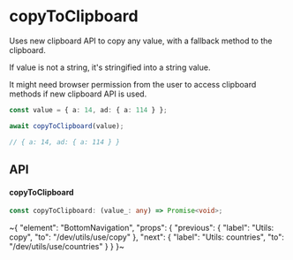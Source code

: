 
# copyToClipboard

Uses new clipboard API to copy any value, with a fallback method to the clipboard.

If value is not a string, it's stringified into a string value.

It might need browser permission from the user to access clipboard methods if new clipboard API is used.

```ts
const value = { a: 14, ad: { a: 114 } };

await copyToClipboard(value);

// { a: 14, ad: { a: 114 } }
```

## API

#### copyToClipboard

```ts
const copyToClipboard: (value_: any) => Promise<void>;
```


~{
  "element": "BottomNavigation",
  "props": {
    "previous": {
      "label": "Utils: copy",
      "to": "/dev/utils/use/copy"
    },
    "next": {
      "label": "Utils: countries",
      "to": "/dev/utils/use/countries"
    }
  }
}~
